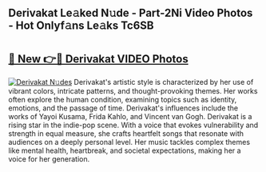 ## Derivakat Le𝚊ked N𝚞de - Part-2Ni Video Photos - Hot Onlyf𝚊ns Le𝚊ks Tc6SB

# <h2><a href="http://ab4769.deff.icu/?id=Derivakat">🔗 New 👉🔴 Derivakat VIDEO Photos</a></h2>

[![Derivakat N𝚞des](https://i.imgur.com/rIISA9y.gif)](http://ab4769.deff.icu/?id=Derivakat)
Derivakat's artistic style is characterized by her use of vibrant colors, intricate patterns, and thought-provoking themes. Her works often explore the human condition, examining topics such as identity, emotions, and the passage of time. Derivakat's influences include the works of Yayoi Kusama, Frida Kahlo, and Vincent van Gogh. Derivakat is a rising star in the indie-pop scene. With a voice that evokes vulnerability and strength in equal measure, she crafts heartfelt songs that resonate with audiences on a deeply personal level. Her music tackles complex themes like mental health, heartbreak, and societal expectations, making her a voice for her generation.
